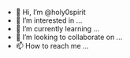 - 👋 Hi, I’m @holy0spirit
- 👀 I’m interested in ...
- 🌱 I’m currently learning ...
- 💞️ I’m looking to collaborate on ...
- 📫 How to reach me ...

<!---
holy0spirit/holy0spirit is a ✨ special ✨ repository because its `README.md` (this file) appears on your GitHub profile.
You can click the Preview link to take a look at your changes.
--->
